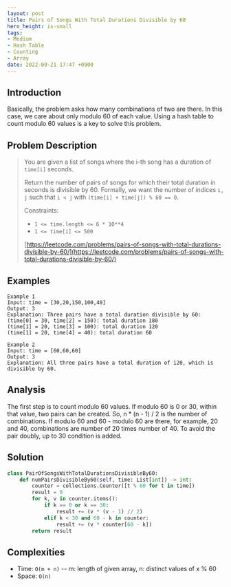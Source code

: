 ```yaml
---
layout: post
title: Pairs of Songs With Total Durations Divisible by 60
hero_height: is-small
tags:
- Medium
- Hash Table
- Counting
- Array
date: 2022-09-21 17:47 +0900
---
```

## Introduction
Basically, the problem asks how many combinations of two are there.
In this case, we care about only modulo 60 of each value.
Using a hash table to count modulo 60 values is a key to solve this problem.

## Problem Description
> You are given a list of songs where the i-th song has a duration of `time[i]` seconds.
>
> Return the number of pairs of songs for which their total duration in seconds is
> divisible by 60. Formally, we want the number of indices `i, j` such that `i < j` with `(time[i] + time[j]) % 60 == 0`.
>
> Constraints:
> - `1 <= time.length <= 6 * 10**4`
> - `1 <= time[i] <= 500`
>
> [https://leetcode.com/problems/pairs-of-songs-with-total-durations-divisible-by-60/](https://leetcode.com/problems/pairs-of-songs-with-total-durations-divisible-by-60/)

## Examples
```
Example 1
Input: time = [30,20,150,100,40]
Output: 3
Explanation: Three pairs have a total duration divisible by 60:
(time[0] = 30, time[2] = 150): total duration 180
(time[1] = 20, time[3] = 100): total duration 120
(time[1] = 20, time[4] = 40): total duration 60
```

```
Example 2
Input: time = [60,60,60]
Output: 3
Explanation: All three pairs have a total duration of 120, which is divisible by 60.
```

## Analysis
The first step is to count modulo 60 values.
If modulo 60 is 0 or 30, within that value, two pairs can be created.
So, n * (n - 1) / 2 is the number of combinations.
If modulo 60 and 60 - modulo 60 are there, for example, 20 and 40,
combinations are number of 20 times number of 40.
To avoid the pair doubly, up to 30 condition is added.

## Solution
```python
class PairOfSongsWithTotalDurationsDivisibleBy60:
    def numPairsDivisibleBy60(self, time: List[int]) -> int:
        counter = collections.Counter([t % 60 for t in time])
        result = 0
        for k, v in counter.items():
            if k == 0 or k == 30:
                result += (v * (v - 1) // 2)
            elif k < 30 and 60 - k in counter:
                result += (v * counter[60 - k])
        return result
```

## Complexities
- Time: `O(m + n)` -- m: length of given array, n: distinct values of x % 60
- Space: `O(n)`
